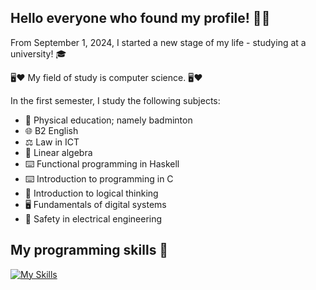 ## Hello everyone who found my profile! 👋😅

From September 1, 2024, I started a new stage of my life - studying at a university! 🎓

🖥️❤️ My field of study is computer science. 🖥️❤️

In the first semester, I study the following subjects:
  - 🏸 Physical education; namely badminton
  - 🌐 B2 English
  - ⚖️ Law in ICT
  - 🧮 Linear algebra
  - ⌨️ Functional programming in Haskell
  - ⌨️ Introduction to programming in C
  - 💭 Introduction to logical thinking
  - 🖥️ Fundamentals of digital systems
  - 🔌 Safety in electrical engineering

## My programming skills 💪
[![My Skills](https://skillicons.dev/icons?i=androidstudio,arduino,autocad,azure)](https://skillicons.dev)
